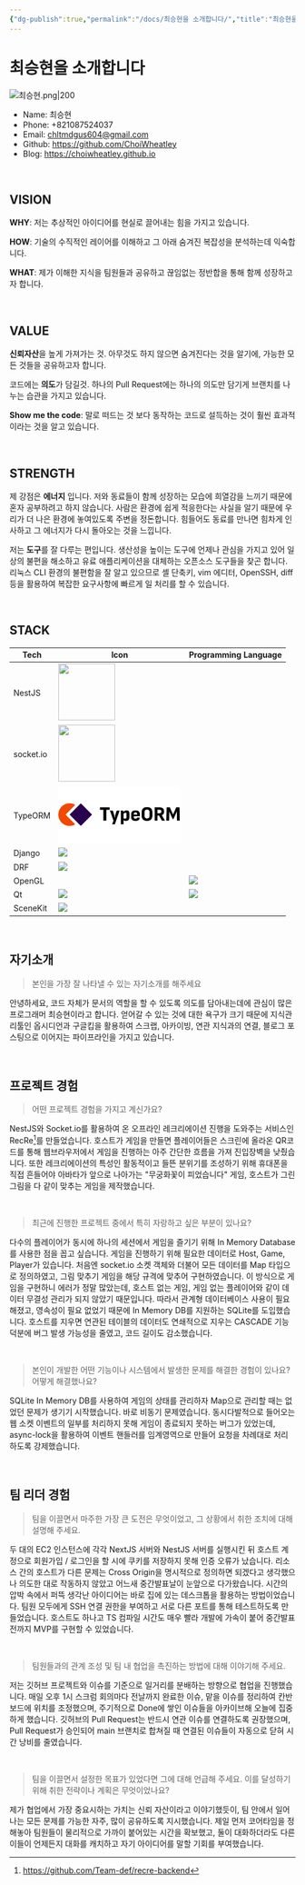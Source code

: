 ```yaml
---
{"dg-publish":true,"permalink":"/docs/최승현을 소개합니다/","title":"최승현을 소개합니다"}
---
```



# 최승현을 소개합니다

![최승현.png|200](/img/user/docs/assets/%EC%B5%9C%EC%8A%B9%ED%98%84.png)

- Name: 최승현
- Phone: +821087524037
- Email: chltmdgus604@gmail.com
- Github: <https://github.com/ChoiWheatley>
- Blog: <https://choiwheatley.github.io>

<br>

## VISION

**WHY**: 저는 추상적인 아이디어를 현실로 끌어내는 힘을 가지고 있습니다.
 
**HOW**: 기술의 수직적인 레이어를 이해하고 그 아래 숨겨진 복잡성을 분석하는데 익숙합니다.

**WHAT**: 제가 이해한 지식을 팀원들과 공유하고 끊임없는 정반합을 통해 함께 성장하고자 합니다.

<br>

## VALUE

**신뢰자산**을 높게 가져가는 것. 아무것도 하지 않으면 숨겨진다는 것을 알기에, 가능한 모든 것들을 공유하고자 합니다.  

코드에는 **의도**가 담길것. 하나의 Pull Request에는 하나의 의도만 담기게 브랜치를 나누는 습관을 가지고 있습니다.  

**Show me the code**: 말로 떠드는 것 보다 동작하는 코드로 설득하는 것이 훨씬 효과적이라는 것을 알고 있습니다.

<br>

## STRENGTH

제 강점은 **에너지** 입니다. 저와 동료들이 함께 성장하는 모습에 희열감을 느끼기 때문에 혼자 공부하려고 하지 않습니다. 사람은 환경에 쉽게 적응한다는 사실을 알기 때문에 우리가 더 나은 환경에 놓여있도록 주변을 정돈합니다. 힘들어도 동료를 만나면 힘차게 인사하고 그 에너지가 다시 돌아오는 것을 느낍니다.

저는 **도구**를 잘 다루는 편입니다. 생산성을 높이는 도구에 언제나 관심을 가지고 있어 일상의 불편을 해소하고 유료 애플리케이션을 대체하는 오픈소스 도구들을 찾곤 합니다. 리눅스 CLI 환경의 불편함을 잘 알고 있으므로 셸 단축키, vim 에디터, OpenSSH, diff 등을 활용하여 복잡한 요구사항에 빠르게 일 처리를 할 수 있습니다.

<br>

## STACK

| Tech      | Icon                                                                                                              | Programming Language                                                                                       |
| --------- | ----------------------------------------------------------------------------------------------------------------- | ---------------------------------------------------------------------------------------------------------- |
| NestJS    | <img src="https://nestjs.com/logo-small.ede75a6b.svg" style="height: 100px; width: 100px;">                       |                                                                                                            |
| socket.io | <img src="https://socket.io/images/logo.svg" style="height: 100px; width: 100px;">                                |                                                                                                            |
| TypeORM   | <img src="https://github.com/typeorm/typeorm/raw/master/resources/logo_big.png" style="height: 100px;">           |                                                                                                            |
| Django    | <img src="https://static.djangoproject.com/img/logos/django-logo-positive.png" style="height:100px;">             |                                                                                                            |
| DRF       | <img src="https://www.django-rest-framework.org/img/logo.png" style="height:100px">                               |                                                                                                            |
| OpenGL    |                                                                                                                   | <img src="https://upload.wikimedia.org/wikipedia/commons/1/18/ISO_C%2B%2B_Logo.svg" style="height:100px;"> |
| Qt        | <img src="https://upload.wikimedia.org/wikipedia/commons/8/81/Qt_logo_neon_2022.svg" style="height:100px">        | <img src="https://upload.wikimedia.org/wikipedia/commons/1/18/ISO_C%2B%2B_Logo.svg" style="height:100px;"> |
| SceneKit  | <img src="https://developer.apple.com/assets/elements/icons/scenekit/scenekit-128x128.png" style="height:100px;"> |                                                                                                            |

<br>

## 자기소개

> 본인을 가장 잘 나타낼 수 있는 자기소개를 해주세요

안녕하세요, 코드 자체가 문서의 역할을 할 수 있도록 의도를 담아내는데에 관심이 많은 프로그래머 최승현이라고 합니다. 얻어갈 수 있는 것에 대한 욕구가 크기 때문에 지식관리툴인 옵시디언과 구글킵을 활용하여 스크랩, 아카이빙, 연관 지식과의 연결, 블로그 포스팅으로 이어지는 파이프라인을 가지고 있습니다.

<br>

## 프로젝트 경험

> 어떤 프로젝트 경험을 가지고 계신가요?

NestJS와 Socket.io를 활용하여 온 오프라인 레크리에이션 진행을 도와주는 서비스인 RecRe[^1]를 만들었습니다. 호스트가 게임을 만들면 플레이어들은 스크린에 올라온 QR코드를 통해 웹브라우저에서 게임을 진행하는 아주 간단한 흐름을 가져 진입장벽을 낮췄습니다. 또한 레크리에이션의 특성인 활동적이고 들뜬 분위기를 조성하기 위해 휴대폰을 직접 흔들어야 아바타가 앞으로 나아가는 "무궁화꽃이 피었습니다" 게임, 호스트가 그린 그림을 다 같이 맞추는 게임을 제작했습니다.

<br>

> 최근에 진행한 프로젝트 중에서 특히 자랑하고 싶은 부분이 있나요?

다수의 플레이어가 동시에 하나의 세션에서 게임을 즐기기 위해 In Memory Database를 사용한 점을 꼽고 싶습니다. 게임을 진행하기 위해 필요한 데이터로 Host, Game, Player가 있습니다. 처음엔 socket.io 소켓 객체와 더불어 모든 데이터를 Map 타입으로 정의하였고, 그림 맞추기 게임을 해당 규격에 맞추어 구현하였습니다. 이 방식으로 게임을 구현하니 에러가 정말 많았는데, 호스트 없는 게임, 게임 없는 플레이어와 같이 데이터 무결성 관리가 되지 않았기 때문입니다. 따라서 관계형 데이터베이스 사용이 필요해졌고, 영속성이 필요 없었기 때문에 In Memory DB를 지원하는 SQLite를 도입했습니다. 호스트를 지우면 연관된 테이블의 데이터도 연쇄적으로 지우는 CASCADE 기능 덕분에 버그 발생 가능성을 줄였고, 코드 길이도 감소했습니다.

<br>

> 본인이 개발한 어떤 기능이나 시스템에서 발생한 문제를 해결한 경험이 있나요? 어떻게 해결했나요?

SQLite In Memory DB를 사용하여 게임의 상태를 관리하자 Map으로 관리할 때는 없었던 문제가 생기기 시작했습니다. 바로 비동기 문제였습니다. 동시다발적으로 들어오는 웹 소켓 이벤트의 일부를 처리하지 못해 게임이 종료되지 못하는 버그가 있었는데, async-lock을 활용하여 이벤트 핸들러를 임계영역으로 만들어 요청을 차례대로 처리하도록 강제했습니다.

<br>

## 팀 리더 경험

> 팀을 이끌면서 마주한 가장 큰 도전은 무엇이었고, 그 상황에서 취한 조치에 대해 설명해 주세요.

두 대의 EC2 인스턴스에 각각 NextJS 서버와 NestJS 서버를 실행시킨 뒤 호스트 계정으로 회원가입 / 로그인을 할 시에 쿠키를 저장하지 못해 인증 오류가 났습니다. 리소스 간의 호스트가 다른 문제는 Cross Origin을 명시적으로 정의하면 되겠다고 생각했으나 의도한 대로 작동하지 않았고 어느새 중간발표날이 눈앞으로 다가왔습니다. 시간의 압박 속에서 퍼뜩 생각난 아이디어는 바로 집에 있는 데스크톱을 활용하는 방법이었습니다. 팀원 모두에게 SSH 연결 권한을 부여하고 서로 다른 포트를 통해 테스트하도록 만들었습니다. 호스트도 하나고 TS 컴파일 시간도 매우 빨라 개발에 가속이 붙어 중간발표 전까지 MVP를 구현할 수 있었습니다.

<br>

> 팀원들과의 관계 조성 및 팀 내 협업을 촉진하는 방법에 대해 이야기해 주세요.

저는 깃허브 프로젝트와 이슈를 기준으로 일거리를 분배하는 방향으로 협업을 진행했습니다. 매일 오후 1시 스크럼 회의마다 전날까지 완료한 이슈, 맡을 이슈를 정리하여 칸반보드에 위치를 조정했으며, 주기적으로 Done에 쌓인 이슈들을 아카이브해 오늘에 집중하게 했습니다. 깃허브의 Pull Request는 반드시 연관 이슈를 연결하도록 권장했으며, Pull Request가 승인되어 main 브랜치로 합쳐질 때 연결된 이슈들이 자동으로 닫혀 시간 낭비를 줄였습니다.

<br>

> 팀을 이끌면서 설정한 목표가 있었다면 그에 대해 언급해 주세요. 이를 달성하기 위해 취한 전략이나 계획은 무엇이었나요?

제가 협업에서 가장 중요시하는 가치는 신뢰 자산이라고 이야기했듯이, 팀 안에서 일어나는 모든 문제를 가능한 자주, 많이 공유하도록 지시했습니다. 제일 먼저 코어타임을 정해놓아 팀원들이 물리적으로 가까이 붙어있는 시간을 확보했고, 둘이 대화하더라도 다른 이들이 언제든지 대화를 캐치하고 자기 아이디어를 말할 기회를 부여했습니다.

[^1]: <https://github.com/Team-def/recre-backend>
